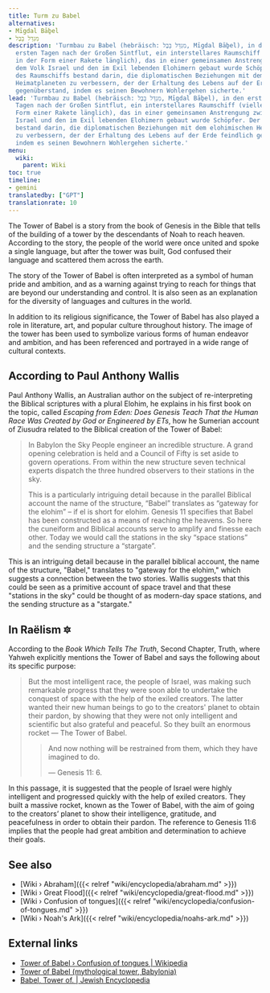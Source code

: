 ```yaml
---
title: Turm zu Babel
alternatives:
- Mīgdal Bāḇel
- מִגְדַּל בָּבֶל
description: 'Turmbau zu Babel (hebräisch: מִגְדַּל בָּבֶל, Mīgdal Bāḇel), in den
  ersten Tagen nach der Großen Sintflut, ein interstellares Raumschiff (vielleicht
  in der Form einer Rakete länglich), das in einer gemeinsamen Anstrengung zwischen
  dem Volk Israel und den im Exil lebenden Elohimern gebaut wurde Schöpfer. Der Zweck
  des Raumschiffs bestand darin, die diplomatischen Beziehungen mit dem elohimischen
  Heimatplaneten zu verbessern, der der Erhaltung des Lebens auf der Erde feindlich
  gegenüberstand, indem es seinen Bewohnern Wohlergehen sicherte.'
lead: 'Turmbau zu Babel (hebräisch: מִגְדַּל בָּבֶל, Mīgdal Bāḇel), in den ersten
  Tagen nach der Großen Sintflut, ein interstellares Raumschiff (vielleicht in der
  Form einer Rakete länglich), das in einer gemeinsamen Anstrengung zwischen dem Volk
  Israel und den im Exil lebenden Elohimern gebaut wurde Schöpfer. Der Zweck des Raumschiffs
  bestand darin, die diplomatischen Beziehungen mit dem elohimischen Heimatplaneten
  zu verbessern, der der Erhaltung des Lebens auf der Erde feindlich gegenüberstand,
  indem es seinen Bewohnern Wohlergehen sicherte.'
menu:
  wiki:
    parent: Wiki
toc: true
timeline:
- gemini
translatedby: ["GPT"]
translationrate: 10
---
```


The Tower of Babel is a story from the book of Genesis in the Bible that tells of the building of a tower by the descendants of Noah to reach heaven. According to the story, the people of the world were once united and spoke a single language, but after the tower was built, God confused their language and scattered them across the earth.

The story of the Tower of Babel is often interpreted as a symbol of human pride and ambition, and as a warning against trying to reach for things that are beyond our understanding and control. It is also seen as an explanation for the diversity of languages and cultures in the world.

In addition to its religious significance, the Tower of Babel has also played a role in literature, art, and popular culture throughout history. The image of the tower has been used to symbolize various forms of human endeavor and ambition, and has been referenced and portrayed in a wide range of cultural contexts.

## According to Paul Anthony Wallis

Paul Anthony Wallis, an Australian author on the subject of re-interpreting the Biblical scriptures with a plural Elohim, he explains in his first book on the topic, called _Escaping from Eden: Does Genesis Teach That the Human Race Was Created by God or Engineered by ETs_, how he Sumerian account of Ziusudra related to the Biblical creation of the Tower of Babel:

> In Babylon the Sky People engineer an incredible structure. A grand opening celebration is held and a Council of Fifty is set aside to govern operations. From within the new structure seven technical experts dispatch the three hundred observers to their
stations in the sky.
>
> This is a particularly intriguing detail because in the parallel Biblical account the name of the structure, “Babel” translates as “gateway for the elohim” – if el is short for elohim. Genesis 11 specifies that Babel has been constructed as a means of reaching the heavens. So here the cuneiform and Biblical accounts serve to amplify and finesse each other. Today we would call the stations in the sky “space stations” and the sending structure a “stargate”.

This is an intriguing detail because in the parallel biblical account, the name of the structure, "Babel," translates to "gateway for the elohim," which suggests a connection between the two stories. Wallis suggests that this could be seen as a primitive account of space travel and that these "stations in the sky" could be thought of as modern-day space stations, and the sending structure as a "stargate."

## In Raëlism 🔯

According to the _Book Which Tells The Truth_, Second Chapter, Truth, where Yahweh explicitly mentions the Tower of Babel and says the following about its specific purpose:

> But the most intelligent race, the people of Israel, was making such remarkable progress that they were soon able to undertake the conquest of space with the help of the exiled creators. The latter wanted their new human beings to go to the creators' planet to obtain their pardon, by showing that they were not only intelligent and scientific but also grateful and peaceful. So they built an enormous rocket — The Tower of Babel.
>
>> And now nothing will be restrained from them, which they have imagined to do.
>>
>> — Genesis 11: 6.

In this passage, it is suggested that the people of Israel were highly intelligent and progressed quickly with the help of exiled creators. They built a massive rocket, known as the Tower of Babel, with the aim of going to the creators’ planet to show their intelligence, gratitude, and peacefulness in order to obtain their pardon. The reference to Genesis 11:6 implies that the people had great ambition and determination to achieve their goals.

## See also

- [Wiki › Abraham]({{< relref "wiki/encyclopedia/abraham.md" >}})
- [Wiki › Great Flood]({{< relref "wiki/encyclopedia/great-flood.md" >}})
- [Wiki › Confusion of tongues]({{< relref "wiki/encyclopedia/confusion-of-tongues.md" >}})
- [Wiki › Noah\'s Ark]({{< relref "wiki/encyclopedia/noahs-ark.md" >}})

## External links

- [Tower of Babel › Confusion of tongues | Wikipedia](https://en.wikipedia.org/wiki/Tower_of_Babel#Confusion_of_tongues)
- [Tower of Babel (mythological tower, Babylonia)](https://www.britannica.com/topic/Tower-of-Babel)
- [Babel, Tower of. | Jewish Encyclopedia](https://www.jewishencyclopedia.com/articles/2279-babel-tower-of)

